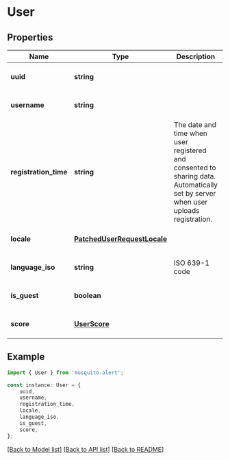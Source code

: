# User


## Properties

Name | Type | Description | Notes
------------ | ------------- | ------------- | -------------
**uuid** | **string** |  | [readonly] [default to undefined]
**username** | **string** |  | [readonly] [default to undefined]
**registration_time** | **string** | The date and time when user registered and consented to sharing data. Automatically set by server when user uploads registration. | [readonly] [default to undefined]
**locale** | [**PatchedUserRequestLocale**](PatchedUserRequestLocale.md) |  | [optional] [default to undefined]
**language_iso** | **string** | ISO 639-1 code | [readonly] [default to 'en']
**is_guest** | **boolean** |  | [readonly] [default to undefined]
**score** | [**UserScore**](UserScore.md) |  | [readonly] [default to undefined]

## Example

```typescript
import { User } from 'mosquito-alert';

const instance: User = {
    uuid,
    username,
    registration_time,
    locale,
    language_iso,
    is_guest,
    score,
};
```

[[Back to Model list]](../README.md#documentation-for-models) [[Back to API list]](../README.md#documentation-for-api-endpoints) [[Back to README]](../README.md)
